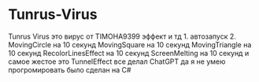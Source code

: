 # Tunrus-Virus
Tunrus Virus это вирус от TIMOHA9399 эффект и тд 1. автозапуск 2. MovingCircle на 10 секунд MovingSquare на 10 секунд MovingTriangle на 10 секунд RecolorLinesEffect на 10 секунд ScreenMelting на 10 секунд и самое жестое это TunnelEffect все делал ChatGPT да я не умею прогромировать было сделан на C#
